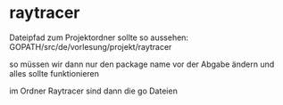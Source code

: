raytracer
=========
Dateipfad zum Projektordner sollte so aussehen:
GOPATH/src/de/vorlesung/projekt/raytracer

so müssen wir dann nur den package name vor der Abgabe ändern und alles sollte funktionieren

im Ordner Raytracer sind dann die go Dateien
